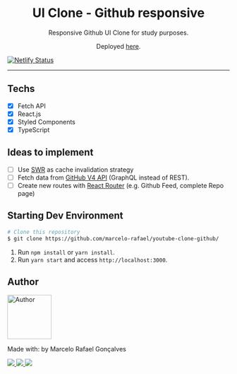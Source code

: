 <h1 align="center">
UI Clone - Github responsive
</h1>

<p align="center">Responsive Github UI Clone for study purposes.</p>
<p align="center">Deployed <a href="https://youtube-clone-github.netlify.app/">here</a>.</p>

[![Netlify Status](https://api.netlify.com/api/v1/badges/dff7a297-77f9-48b0-914a-f88501353aa1/deploy-status)](https://app.netlify.com/sites/youtube-clone-github/deploys)

<hr>


## Techs

- [x] Fetch API
- [x] React.js
- [x] Styled Components
- [x] TypeScript

## Ideas to implement

- [ ] Use [SWR](https://swr.vercel.app/) as cache invalidation strategy
- [ ] Fetch data from [GitHub V4 API](https://docs.github.com/en/graphql) (GraphQL instead of REST).
- [ ] Create new routes with [React Router](https://reactrouter.com/web/guides/quick-start) (e.g. Github Feed, complete Repo page)

## Starting Dev Environment

```bash
# Clone this repository
$ git clone https://github.com/marcelo-rafael/youtube-clone-github/
```

1. Run `npm install` or `yarn install`.<br />
2. Run `yarn start` and access `http://localhost:3000`.<br />

## Author

<img  border-radius="50px" src="https://avatars0.githubusercontent.com/u/29902777?s=460&u=61d43667f33a45eb000a2af216e4abeb2d4a6717&v=4" width="100px" alt="Author"/>

Made with: by Marcelo Rafael Gonçalves

<p>
  <a
    href="https://web.whatsapp.com/send?phone=+5511950330322" 
    alt="WhatsApp"
    target="blank"
  >
    <img src="https://img.shields.io/badge/-WhatsApp-4CA143?style=flat&logo=WhatsApp&logoColor=white" />
  </a>
  <a
    href="mailto:marcelo.rafael.goncalves@gmail.com" 
    alt="Gmail"
    target="blank"
  >
    <img src="https://img.shields.io/badge/-Gmail-red?style=flat&logo=Gmaill&logoColor=white" />
    
  </a>
  <a
    href="https://www.linkedin.com/in/marcelo-rafael-gonçalves/" 
    alt="LinkedIn"
    target="blank"
  >
    <img src="https://img.shields.io/badge/-LinkedIn-blue?style=flat&logo=Linkedin&logoColor=white" />
  </a>
</p>
